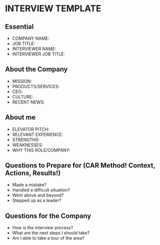 # INTERVIEW TEMPLATE

## Essential

- COMPANY NAME:
- JOB TITLE:
- INTERVIEWER NAME:
- INTERVIEWER JOB TITLE:

## About the Company

- MISSION:
- PRODUCTS/SERVICES:
- CEO:
- CULTURE:
- RECENT NEWS:

## About me

- ELEVATOR PITCH:
- RELEVANT EXPERIENCE:
- STRENGTHS:
- WEAKNESSES:
- WHY THIS ROLE/COMPANY:

## Questions to Prepare for (CAR Method! Context, Actions, Results!)

- Made a mistake?
- Handled a difficult situation?
- Went above and beyond?
- Stepped up as a leader?

## Questions for the Company

- How is the interview process?
- What are the next steps I should take?
- Am I able to take a tour of the area?
